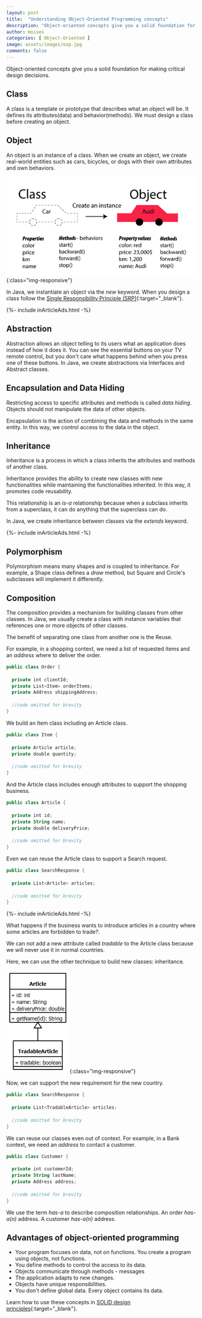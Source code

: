 ```yaml
---
layout: post
title:  "Understanding Object-Oriented Programming concepts"
description: "Object-oriented concepts give you a solid foundation for making critical design decisions."
author: moises
categories: [ Object-Oriented ]
image: assets/images/oop.jpg
comments: false
---
```


Object-oriented concepts give you a solid foundation for making critical design decisions.

## Class

A class is a template or prototype that describes what an object will be. It defines its attributes(data) and behavior(methods). We must design a class before creating an object.

## Object

An object is an instance of a class. When we create an object, we create real-world entities such as cars, bicycles, or dogs with their own attributes and own behaviors.

![class and object](/assets/images/carClass.jpg){:class="img-responsive"}

In Java, we instantiate an object via the *new* keyword. When you design a class follow the [Single Responsibility Principle (SRP)](https://codersite.dev/solid-principles-the-definitive-guide/){:target="_blank"}.

<div>
{%- include inArticleAds.html -%}
</div>

## Abstraction

Abstraction allows an object telling to its users what an application does instead of how it does it. You can see the essential buttons on your TV remote control, but you don't care what happens behind when you press one of these buttons. In Java, we create abstractions via Interfaces and Abstract classes.

## Encapsulation and Data Hiding

Restricting access to specific attributes and methods is called *data hiding*. Objects should not manipulate the data of other objects. 

Encapsulation is the action of combining the data and methods in the same entity. In this way, we control access to the data in the object.

## Inheritance

Inheritance is a process in which a class inherits the attributes and methods of another class.

Inheritance provides the ability to create new classes with new functionalities while maintaining the functionalities inherited. In this way, it promotes code reusability.

This relationship is an *is-a* relationship because when a subclass inherits from a superclass, it can do anything that the superclass can do. 

In Java, we create inheritance between classes via the *extends* keyword.

<div>
{%- include inArticleAds.html -%}
</div>

## Polymorphism

Polymorphism means many shapes and is coupled to inheritance. For example, a Shape class defines a *draw* method, but Square and Circle's subclasses will implement it differently.

## Composition

The composition provides a mechanism for building classes from other classes. In Java, we usually create a class with instance variables that references one or more objects of other classes.

The benefit of separating one class from another one is the Reuse.

For example, in a shopping context, we need a list of requested items and an *address* where to deliver the order.

```kotlin
public class Order {

  private int clientId;
  private List<Item> orderItems;
  private Address shippingAddress;
  
  //code omitted for brevity
}
```

We build an Item class including an Article class.

```kotlin
public class Item {

  private Article article;
  private double quantity;
  
  //code omitted for brevity
}
```

And the Article class includes enough attributes to support the shopping business.

```kotlin
public class Article {

  private int id;
  private String name;
  private double deliveryPrice;
  
  //code omitted for brevity
}
```

Even we can reuse the Article class to support a Search request.

```kotlin
public class SearchResponse {

  private List<Article> articles;
  
  //code omitted for brevity
}
```

<div>
{%- include inArticleAds.html -%}
</div>

What happens if the business wants to introduce articles in a country where some articles are forbidden to trade?.

We can not add a new attribute called *tradable* to the Article class because we will never use it in normal countries.

Here, we can use the other technique to build new classes: inheritance.

![class and object](/assets/images/tradableArticle.png){:class="img-responsive"}

Now, we can support the new requirement for the new country.

```kotlin
public class SearchResponse {

  private List<TradableArticle> articles;
  
  //code omitted for brevity
}
```

We can reuse our classes even out of context. For example, in a Bank context, we need an *address* to contact a customer.

```kotlin
public class Customer {

  private int customerId;
  private String lastName;
  private Address address;
  
  //code omitted for brevity
}
```

We use the term *has-a* to describe composition relationships. An order *has-a(n)* address. A customer *has-a(n)* address.

## Advantages of object-oriented programming

- Your program focuses on data, not on functions. You create a program using objects, not functions.
- You define methods to control the access to its data.
- Objects communicate through methods - messages
- The application adapts to new changes.
- Objects have unique responsibilities.
- You don't define global data. Every object contains its data.

Learn how to use these concepts in [SOLID design principles](https://codersite.dev/open-closed-principle/){:target="_blank"}.